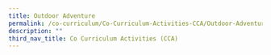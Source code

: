 ```yaml
---
title: Outdoor Adventure
permalink: /co-curriculum/Co-Curriculum-Activities-CCA/Outdoor-Adventure
description: ""
third_nav_title: Co Curriculum Activities (CCA)
---
```

